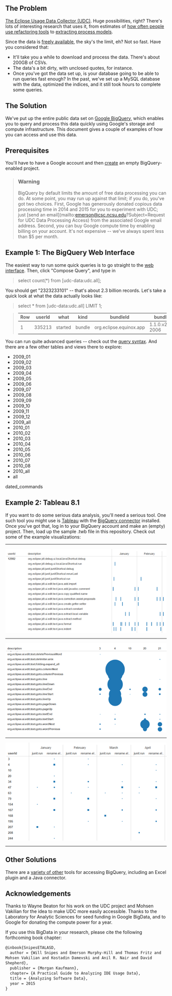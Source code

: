 ## The Problem

[The Eclipse Usage Data Collector (UDC)](https://www.eclipse.org/org/usagedata/). Huge possibilities, right? There's lots of interesting research that uses it, from estimates of [how often people use refactoring tools](http://people.engr.ncsu.edu/ermurph3/papers/tse11a.pdf) to [extracting process models](http://hal.archives-ouvertes.fr/docs/01/01/07/56/PDF/Thesis.pdf).

Since the data is [freely available](http://archive.eclipse.org/projects/usagedata/), the sky's the limit, eh? Not so fast. Have you considered that:
* It'll take you a while to download and process the data. There's about 200GB of CSVs.
* The data's a bit dirty, with unclosed quotes, for instance.
* Once you've got the data set up, is your database going to be able to run queries fast enough? In the past, we've set up a MySQL database with the data, optimized the indices, and it still took hours to complete some queries.

## The Solution

We've put up the entire public data set on [Google BigQuery](https://developers.google.com/bigquery), which enables you to query and process this data quickly using Google's storage and compute infrastructure. This document gives a couple of examples of how you can access and use this data.

## Prerequisites

You'll have to have a Google account and then [create](https://console.developers.google.com) an empty BigQuery-enabled project.

> ### Warning
> BigQuery by default limits the amount of free data processing you can do. At some point, you may run up against that limit; if you do, you've got two choices. First, Google has generously donated copious data processing time in 2014 and 2015 for you to experiment with UDC; just [send an email](mailto:emerson@csc.ncsu.edu?Subject=Request for UDC Data Processing Access) from the associated Google email address. Second, you can buy Google compute time by enabling billing on your account. It's not expensive -- we've always spent less than $5 per month.

## Example 1: The BigQuery Web Interface

The easiest way to run some quick queries is to go straight to the [web interface](https://bigquery.cloud.google.com/table/udc-data:udc.dated_commands). Then, click "Compose Query", and type in

> select count(*) from [udc-data:udc.all];

You should get "2323233101" -- that's about 2.3 billion records. Let's take a quick look at what the data actually looks like:

> select * from [udc-data:udc.all] LIMIT 1;

> Row| userId | what    |kind  |bundleId               |bundleVersion       | description            | time
> --- | --- | --- | --- | --- | --- | --- | ---
> 1  | 335213 | started |bundle|org.eclipse.equinox.app|1.1.0.v20080421-2006| org.eclipse.equinox.app| 239957498477

 You can run quite advanced queries -- check out the [query syntax](https://developers.google.com/bigquery/query-reference). And there are a few other tables and views there to explore:

* 2009_01
* 2009_02
* 2009_03
* 2009_04
* 2009_05
* 2009_06
* 2009_07
* 2009_08
* 2009_09
* 2009_10
* 2009_11
* 2009_12
* 2009_all
* 2010_01
* 2010_02
* 2010_03
* 2010_04
* 2010_05
* 2010_06
* 2010_07
* 2010_08
* 2010_all
* all

dated_commands

## Example 2: Tableau 8.1

If you want to do some serious data analysis, you'll need a serious tool. One such tool you might use is [Tableau](http://www.tableausoftware.com) with the [BigQuery connector](http://www.tableausoftware.com/solutions/google-bigquery) installed. Once you've got that, log in to your BigQuery account and make an (empty) project. Then, load up the sample .twb file in this repository. Check out some of the example visualizations:

***

![](https://github.com/DeveloperLiberationFront/UsageDataCollectorOnBigData/blob/master/example1.png)

***

![](https://github.com/DeveloperLiberationFront/UsageDataCollectorOnBigData/blob/master/example2.png)

***

![](https://github.com/DeveloperLiberationFront/UsageDataCollectorOnBigData/blob/master/example3.png)

***

## Other Solutions

There are a [variety of other](https://developers.google.com/bigquery/third-party-tools) tools for accessing BigQuery, including an Excel plugin and a Java connector.

## Acknowledgements

Thanks to Wayne Beaton for his work on the UDC project and Mohsen Vakilian for the idea to make UDC more easily accessible. Thanks to the Laboratory for Analytic Sciences for seed funding in Google BigData, and to Google for donating the compute power for a year.

If you use this BigData in your research, please cite the following forthcoming book chapter:

```
@inbook{SnipesETALASD,
  author = {Will Snipes and Emerson Murphy-Hill and Thomas Fritz and Mohsen Vakilian and Kostadin Damevski and Anil R. Nair and David Shepherd},
  publisher = {Morgan Kaufmann},
  chapter= {A Practical Guide to Analyzing IDE Usage Data},
  title = {Analyzing Software Data},
  year = 2015
}
```
